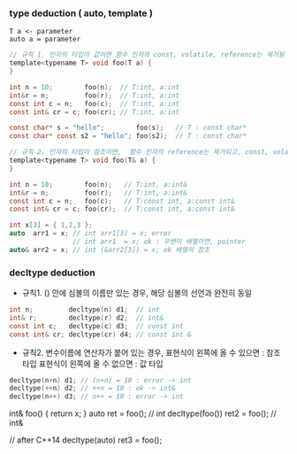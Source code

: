 ### type deduction ( auto, template )
    T a <- parameter
    auto a = parameter
```c
// 규칙 1. 인자의 타입이 값이면 함수 인자의 const, volatile, reference는 제거됨
template<typename T> void foo(T a) {
}

int n = 10;        foo(n);  // T:int, a:int
int&r = n;         foo(r);  // T:int, a:int
const int c = n;   foo(c);  // T:int, a:int
const int& cr = c; foo(cr); // T:int, a:int

const char* s = "hello";        foo(s);   // T : const char*
const char* const s2 = "hello"; foo(s2);  // T : const char*

// 규칙 2. 인자의 타입이 참조이면,  함수 인자의 reference는 제거되고, const, volatile 는 유지됨
template<typename T> void foo(T& a) {
}

int n = 10;        foo(n);   // T:int, a:int&
int&r = n;         foo(r);   // T:int, a:int&
const int c = n;   foo(c);   // T:const int, a:const int&
const int& cr = c; foo(cr);  // T:const int, a:const int&

int x[3] = { 1,2,3 };
auto  arr1 = x;	// int arr1[3] = x; error
                // int arr1  = x; ok : 우변이 배열이면, pointer
auto& arr2 = x; // int (&arr2[3]) = x; ok 배열의 참조
```

### decltype deduction
- 규칙1. () 안에 심볼의 이름만 있는 경우, 해당 심볼의 선언과 완전히 동일
```c
int n;         decltype(n) d1;  // int
int& r;        decltype(r) d2;  // int&
const int c;   decltype(c) d3;  // const int
const int& cr; decltype(cr) d4; // const int &
```
- 규칙2. 변수이름에 연산자가 붙어 있는 경우,
        표현식이 왼쪽에 올 수 있으면 : 참조 타입
        표현식이 왼쪽에 올 수 없으면 : 값  타입
```c
decltype(n+n) d1; // (n+n) = 10 : error -> int
decltype(++n) d2; // ++n = 10 : ok -> int&
decltype(n++) d3; // n++ = 10 : error -> int
```
 
 int& foo() { return x; }
 auto ret = foo(); // int
 decltype(foo()) ret2 = foo(); // int&
 
 // after C++14
 decltype(auto) ret3 = foo();
 
 
